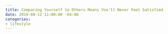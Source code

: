 ```yaml
---
title: Comparing Yourself to Others Means You'll Never Feel Satisfied
date: 2019-08-12 11:00:00 -04:00
categories:
- lifestyle
---
```


